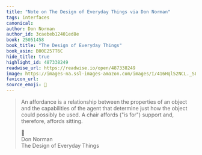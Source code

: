 ```yaml
---
title: "Note on The Design of Everyday Things via Don Norman"
tags: interfaces
canonical: 
author: Don Norman
author_id: 3caebeb12401ed8e
book: 25051458
book_title: "The Design of Everyday Things"
book_asin: B00E257T6C
hide_title: true
highlight_id: 487338249
readwise_url: https://readwise.io/open/487338249
image: https://images-na.ssl-images-amazon.com/images/I/416Hql52NCL._SL200_.jpg
favicon_url: 
source_emoji: 📕
---
```


> An affordance is a relationship between the properties of an object and the capabilities of the agent that determine just how the object could possibly be used. A chair affords ("is for") support and, therefore, affords sitting.
> <div class="quoteback-footer"><div class="quoteback-avatar"><span class="mini-emoji"> 📕</span></div><div class="quoteback-metadata"><div class="metadata-inner"><span style="display:none">FROM:</span><div aria-label="Don Norman" class="quoteback-author"> Don Norman</div><div aria-label="The Design of Everyday Things" class="quoteback-title"> The Design of Everyday Things</div></div></div></div>
